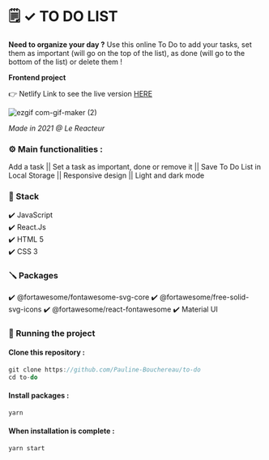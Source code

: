 # 🗒 ✓ TO DO LIST

**Need to organize your day ?** Use this online To Do to add your tasks, set them as important (will go on the top of the list), as done (will go to the bottom of the list) or delete them !

**Frontend project**

👉 Netlify Link to see the live version [HERE](https://to-do-pb.netlify.app/)

![ezgif com-gif-maker (2)](https://user-images.githubusercontent.com/80970440/122936406-6c7f9d80-d371-11eb-84cc-eea99e1fb5bb.gif)

_Made in 2021 @ Le Reacteur_

### ⚙️ Main functionalities :

Add a task || Set a task as important, done or remove it || Save To Do List in Local Storage || Responsive design || Light and dark mode

### 🔧 Stack

✔️ JavaScript  
✔️ React.Js  
✔️ HTML 5  
✔️ CSS 3

### 🪛 Packages

✔️ @fortawesome/fontawesome-svg-core
✔️ @fortawesome/free-solid-svg-icons 
✔️ @fortawesome/react-fontawesome 
✔️ Material UI

### 🚀 Running the project

#### Clone this repository :

```javascript
git clone https://github.com/Pauline-Bouchereau/to-do
cd to-do
```

#### Install packages :

```javascript
yarn
```

#### When installation is complete :

```javascript
yarn start
```
